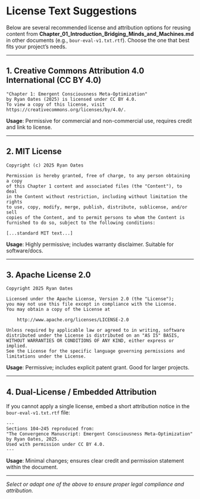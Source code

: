 # License Text Suggestions

Below are several recommended license and attribution options for reusing content from **Chapter_01_Introduction_Bridging_Minds_and_Machines.md** in other documents (e.g., `bour-eval-v1.txt.rtf`). Choose the one that best fits your project’s needs.

---

## 1. Creative Commons Attribution 4.0 International (CC BY 4.0)
```text
"Chapter 1: Emergent Consciousness Meta-Optimization"
by Ryan Oates (2025) is licensed under CC BY 4.0.
To view a copy of this license, visit https://creativecommons.org/licenses/by/4.0/.
```  

**Usage**: Permissive for commercial and non-commercial use, requires credit and link to license.

---

## 2. MIT License
```text
Copyright (c) 2025 Ryan Oates

Permission is hereby granted, free of charge, to any person obtaining a copy
of this Chapter 1 content and associated files (the "Content"), to deal
in the Content without restriction, including without limitation the rights
to use, copy, modify, merge, publish, distribute, sublicense, and/or sell
copies of the Content, and to permit persons to whom the Content is
furnished to do so, subject to the following conditions:

[...standard MIT text...]
```

**Usage**: Highly permissive; includes warranty disclaimer. Suitable for software/docs.

---

## 3. Apache License 2.0
```text
Copyright 2025 Ryan Oates

Licensed under the Apache License, Version 2.0 (the "License");
you may not use this file except in compliance with the License.
You may obtain a copy of the License at

    http://www.apache.org/licenses/LICENSE-2.0

Unless required by applicable law or agreed to in writing, software
distributed under the License is distributed on an "AS IS" BASIS,
WITHOUT WARRANTIES OR CONDITIONS OF ANY KIND, either express or implied.
See the License for the specific language governing permissions and
limitations under the License.
```

**Usage**: Permissive; includes explicit patent grant. Good for larger projects.

---

## 4. Dual-License / Embedded Attribution
If you cannot apply a single license, embed a short attribution notice in the `bour-eval-v1.txt.rtf` file:
```text
---
Sections 104–245 reproduced from:
"The Convergence Manuscript: Emergent Consciousness Meta-Optimization"
by Ryan Oates, 2025.
Used with permission under CC BY 4.0.
---
```

**Usage**: Minimal changes; ensures clear credit and permission statement within the document.

---

*Select or adapt one of the above to ensure proper legal compliance and attribution.* 